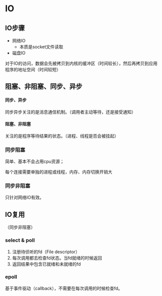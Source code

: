 # IO

## IO步骤

- 网络IO
   - 本质是socket文件读取
- 磁盘IO

对于IO的访问，数据会先被拷贝到内核的缓冲区（时间较长），然后再拷贝到应用程序的地址空间（时间较短）

## 阻塞、非阻塞、同步、异步

#### 同步、异步

同步异步关注的是消息通信机制。（调用者主动等待，还是接受通知）

#### 阻塞、非阻塞

关注的是程序等待结果的状态。（进程、线程是否会被挂起）

### 同步阻塞

简单、基本不会占用cpu资源；

每个连接需要单独的进程或线程，内存、内存切换开销大

### 同步非阻塞

只针对网络IO有效。

## IO复用

（同步非阻塞）

### select & poll

1. 注册待侦听的fd（File descriptor）
2. 每次调用都去检查fd状态。当fd就绪的时候返回
3. 返回结果中包含已就绪和未就绪的fd

### epoll

基于事件驱动（callback），不需要在每次调用的时候检查fd。



